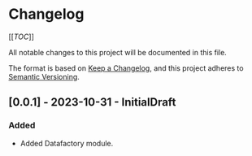 # Changelog

[[_TOC_]]

All notable changes to this project will be documented in this file.

The format is based on [Keep a Changelog](https://keepachangelog.com/en/1.0.0/),
and this project adheres to [Semantic Versioning](https://semver.org/spec/v2.0.0.html).

<!-- ## [Unreleased]
### Added
### Changed
### Removed -->

## [0.0.1] - 2023-10-31 - InitialDraft

### Added

- Added Datafactory module.
